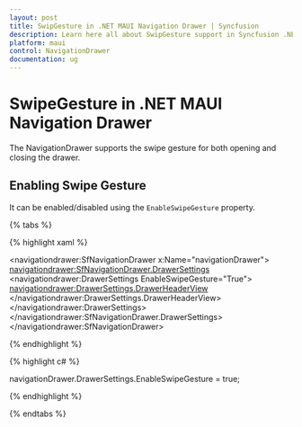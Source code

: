 ```yaml
---
layout: post
title: SwipGesture in .NET MAUI Navigation Drawer | Syncfusion
description: Learn here all about SwipGesture support in Syncfusion .NET MAUI Navigation Drawer (SfNavigationDrawer) control and more.
platform: maui
control: NavigationDrawer
documentation: ug
---
```

# SwipeGesture in .NET MAUI Navigation Drawer

The NavigationDrawer supports the swipe gesture for both opening and closing the drawer. 

## Enabling Swipe Gesture

It can be enabled/disabled using the `EnableSwipeGesture` property.

{% tabs %}

{% highlight xaml %}

<navigationdrawer:SfNavigationDrawer x:Name="navigationDrawer">
    <navigationdrawer:SfNavigationDrawer.DrawerSettings>
        <navigationdrawer:DrawerSettings EnableSwipeGesture="True">
            <navigationdrawer:DrawerSettings.DrawerHeaderView>
                <Grid BackgroundColor="#1aa1d6"
                      VerticalOptions="Center"
                      HorizontalOptions="Center">
                    <Label Text="Header view"
                           FontSize="16"
                           VerticalOptions="Center"
                           HorizontalOptions="Center"/>
                </Grid>
            </navigationdrawer:DrawerSettings.DrawerHeaderView>
        </navigationdrawer:DrawerSettings>
    </navigationdrawer:SfNavigationDrawer.DrawerSettings>
</navigationdrawer:SfNavigationDrawer>

{% endhighlight %}	
	
{% highlight c# %} 

navigationDrawer.DrawerSettings.EnableSwipeGesture = true;

{% endhighlight %}

{% endtabs %}